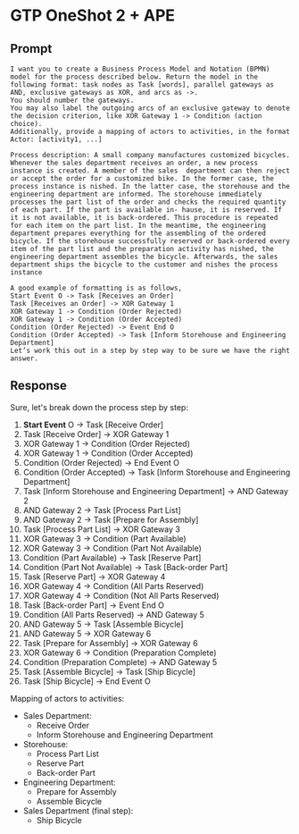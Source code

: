 # GTP OneShot 2 + APE

## Prompt 

    I want you to create a Business Process Model and Notation (BPMN) model for the process described below. Return the model in the following format: task nodes as Task [words], parallel gateways as AND, exclusive gateways as XOR, and arcs as ->.
    You should number the gateways. 
    You may also label the outgoing arcs of an exclusive gateway to denote the decision criterion, like XOR Gateway 1 -> Condition (action choice). 
    Additionally, provide a mapping of actors to activities, in the format Actor: [activity1, ...]

    Process description: A small company manufactures customized bicycles. Whenever the sales department receives an order, a new process instance is created. A member of the sales  department can then reject or accept the order for a customized bike. In the former case, the process instance is nished. In the latter case, the storehouse and the engineering department are informed. The storehouse immediately processes the part list of the order and checks the required quantity of each part. If the part is available in- hause, it is reserved. If it is not available, it is back-ordered. This procedure is repeated for each item on the part list. In the meantime, the engineering department prepares everything for the assembling of the ordered bicycle. If the storehouse successfully reserved or back-ordered every item of the part list and the preparation activity has nished, the engineering department assembles the bicycle. Afterwards, the sales department ships the bicycle to the customer and nishes the process instance

    A good example of formatting is as follows,
    Start Event O -> Task [Receives an Order]
    Task [Receives an Order] -> XOR Gateway 1
    XOR Gateway 1 -> Condition (Order Rejected)
    XOR Gateway 1 -> Condition (Order Accepted)
    Condition (Order Rejected) -> Event End O
    Condition (Order Accepted) -> Task [Inform Storehouse and Engineering Department]
    Let’s work this out in a step by step way to be sure we have the right answer.

## Response
Sure, let's break down the process step by step:

1. **Start Event** O -> Task [Receive Order]
2. Task [Receive Order] -> XOR Gateway 1
3. XOR Gateway 1 -> Condition (Order Rejected)
4. XOR Gateway 1 -> Condition (Order Accepted)
5. Condition (Order Rejected) -> End Event O
6. Condition (Order Accepted) -> Task [Inform Storehouse and Engineering Department]
7. Task [Inform Storehouse and Engineering Department] -> AND Gateway 2
8. AND Gateway 2 -> Task [Process Part List]
9. AND Gateway 2 -> Task [Prepare for Assembly]
10. Task [Process Part List] -> XOR Gateway 3
11. XOR Gateway 3 -> Condition (Part Available)
12. XOR Gateway 3 -> Condition (Part Not Available)
13. Condition (Part Available) -> Task [Reserve Part]
14. Condition (Part Not Available) -> Task [Back-order Part]
15. Task [Reserve Part] -> XOR Gateway 4
16. XOR Gateway 4 -> Condition (All Parts Reserved)
17. XOR Gateway 4 -> Condition (Not All Parts Reserved)
18. Task [Back-order Part] -> Event End O
19. Condition (All Parts Reserved) -> AND Gateway 5
20. AND Gateway 5 -> Task [Assemble Bicycle]
21. AND Gateway 5 -> XOR Gateway 6
22. Task [Prepare for Assembly] -> XOR Gateway 6
23. XOR Gateway 6 -> Condition (Preparation Complete)
24. Condition (Preparation Complete) -> AND Gateway 5
25. Task [Assemble Bicycle] -> Task [Ship Bicycle]
26. Task [Ship Bicycle] -> End Event O

Mapping of actors to activities:
- Sales Department:
  - Receive Order
  - Inform Storehouse and Engineering Department
- Storehouse:
  - Process Part List
  - Reserve Part
  - Back-order Part
- Engineering Department:
  - Prepare for Assembly
  - Assemble Bicycle
- Sales Department (final step):
  - Ship Bicycle